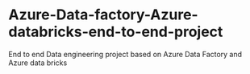 # Azure-Data-factory-Azure-databricks-end-to-end-project
End to end Data engineering project based on Azure Data Factory and Azure data bricks 
